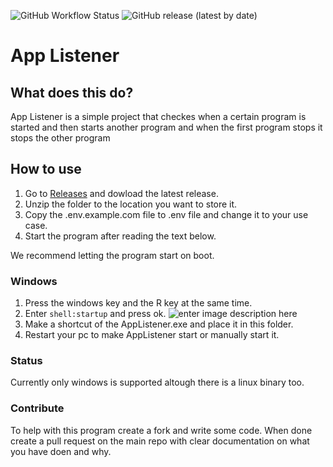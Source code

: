 ![GitHub Workflow Status](https://img.shields.io/github/actions/workflow/status/JensvandeWiel/AppListener/test_push.yml?label=Tests&style=flat-square) ![GitHub release (latest by date)](https://img.shields.io/github/v/release/JensvandeWiel/AppListener?style=flat-square)

# App Listener
## What does this do?
App Listener is a simple project that checkes when a certain program is started and then starts another program and when the first program stops it stops the other program

## How to use

 1. Go to [Releases](https://github.com/JensvandeWiel/AppListener/releases/) and dowload the latest release.
 2. Unzip the folder to the location you want to store it.
 3. Copy the .env.example.com file to .env file and change it to your use case.
 4. Start the program after reading the text below.
 
 We recommend letting the program start on boot.
### Windows
 1. Press the windows key and the R key at the same time.
 2. Enter `shell:startup` and press ok.
![enter image description here](https://supportkb.dell.com/img/ka06P000000HBwWQAW/ka06P000000HBwWQAW_nl_NL_3.jpeg) 
 3. Make a shortcut of the AppListener.exe and place it in this folder.
 4. Restart your pc to make AppListener start or manually start it.

### Status
Currently only windows is supported altough there is a linux binary too.

### Contribute
To help with this program create a fork and write some code. When done create a pull request on the main repo with clear documentation on what you have doen and why.
